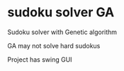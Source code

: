 # sudoku solver GA
Sudoku solver with Genetic algorithm

GA may not solve hard sudokus

Project has swing GUI
